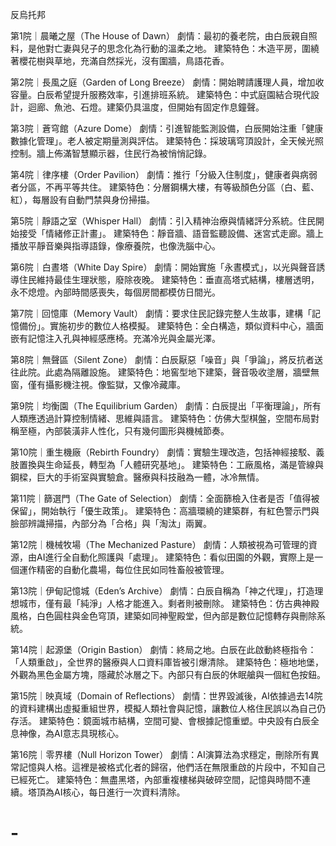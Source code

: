反烏托邦

第1院｜晨曦之屋（The House of Dawn）
劇情：最初的養老院，由白辰親自照料，是他對亡妻與兒子的思念化為行動的溫柔之地。
建築特色：木造平房，圍繞著櫻花樹與草地，充滿自然採光，沒有圍牆，鳥語花香。

第2院｜長風之庭（Garden of Long Breeze）
劇情：開始聘請護理人員，增加收容量。白辰希望提升服務效率，引進排班系統。
建築特色：中式庭園結合現代設計，迴廊、魚池、石燈。建築仍具溫度，但開始有固定作息鐘聲。

第3院｜蒼穹館（Azure Dome）
劇情：引進智能監測設備，白辰開始注重「健康數據化管理」。老人被定期量測與評估。
建築特色：採玻璃穹頂設計，全天候光照控制。牆上佈滿智慧顯示器，住民行為被悄悄記錄。

第4院｜律序樓（Order Pavilion）
劇情：推行「分級入住制度」，健康者與病弱者分區，不再平等共住。
建築特色：分層鋼構大樓，有等級顏色分區（白、藍、紅），每層設有自動門禁與身份掃描。

第5院｜靜語之室（Whisper Hall）
劇情：引入精神治療與情緒評分系統。住民開始接受「情緒修正計畫」。
建築特色：靜音牆、語音監聽設備、迷宮式走廊。牆上播放平靜音樂與指導語錄，像療養院，也像洗腦中心。

第6院｜白晝塔（White Day Spire）
劇情：開始實施「永晝模式」，以光與聲音誘導住民維持最佳生理狀態，廢除夜晚。
建築特色：垂直高塔式結構，樓層透明，永不熄燈。內部時間感喪失，每個房間都模仿日間光。

第7院｜回憶庫（Memory Vault）
劇情：要求住民記錄完整人生故事，建構「記憶備份」。實施初步的數位人格模擬。
建築特色：全白構造，類似資料中心，牆面嵌有記憶注入孔與神經感應椅。充滿冷光與金屬光澤。

第8院｜無聲區（Silent Zone）
劇情：白辰厭惡「噪音」與「爭論」，將反抗者送往此院。此處為隔離設施。
建築特色：地窖型地下建築，聲音吸收塗層，牆壁無窗，僅有攝影機注視。像監獄，又像冷藏庫。

第9院｜均衡園（The Equilibrium Garden）
劇情：白辰提出「平衡理論」，所有人類應透過計算控制情緒、思維與語言。
建築特色：仿佛大型棋盤，空間布局對稱至極，內部裝潢非人性化，只有幾何圖形與機械節奏。

第10院｜重生機廠（Rebirth Foundry）
劇情：實驗生理改造，包括神經接駁、義肢置換與生命延長，轉型為「人體研究基地」。
建築特色：工廠風格，滿是管線與鋼樑，巨大的手術室與實驗倉。醫療與科技融為一體，冰冷無情。

第11院｜篩選門（The Gate of Selection）
劇情：全面篩檢入住者是否「值得被保留」，開始執行「優生政策」。
建築特色：高牆環繞的建築群，有紅色警示門與臉部辨識掃描，內部分為「合格」與「淘汰」兩翼。

第12院｜機械牧場（The Mechanized Pasture）
劇情：人類被視為可管理的資源，由AI進行全自動化照護與「處理」。
建築特色：看似田園的外觀，實際上是一個運作精密的自動化農場，每位住民如同牲畜般被管理。

第13院｜伊甸記憶城（Eden’s Archive）
劇情：白辰自稱為「神之代理」，打造理想城市，僅有最「純淨」人格才能進入。剩者則被刪除。
建築特色：仿古典神殿風格，白色圓柱與金色穹頂，建築如同神聖殿堂，但內部是數位記憶轉存與刪除系統。

第14院｜起源堡（Origin Bastion）
劇情：終局之地。白辰在此啟動終極指令：「人類重啟」，全世界的醫療與人口資料庫皆被引爆清除。
建築特色：極地地堡，外觀為黑色金屬方塊，隱藏於冰層之下。內部只有白辰的休眠艙與一個紅色按鈕。

第15院｜映真域（Domain of Reflections）
劇情：世界毀滅後，AI依據過去14院的資料建構出虛擬重組世界，模擬人類社會與記憶，讓數位人格住民誤以為自己仍存活。
建築特色：鏡面城市結構，空間可變、會根據記憶重塑。中央設有白辰全息神像，為AI意志具現核心。

第16院｜零界樓（Null Horizon Tower）
劇情：AI演算法為求穩定，刪除所有異常記憶與人格。這裡是被格式化者的歸宿，他們活在無限重啟的片段中，不知自己已經死亡。
建築特色：無盡黑塔，內部重複樓梯與破碎空間，記憶與時間不連續。塔頂為AI核心，每日進行一次資料清除。
# -
